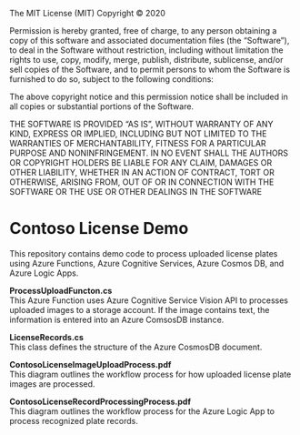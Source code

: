 The MIT License (MIT)
Copyright © 2020 <copyright holders>

Permission is hereby granted, free of charge, to any person obtaining a copy of this software and associated documentation files (the “Software”), to deal in the Software without restriction, including without limitation the rights to use, copy, modify, merge, publish, distribute, sublicense, and/or sell copies of the Software, and to permit persons to whom the Software is furnished to do so, subject to the following conditions:

The above copyright notice and this permission notice shall be included in all copies or substantial portions of the Software.

THE SOFTWARE IS PROVIDED “AS IS”, WITHOUT WARRANTY OF ANY KIND, EXPRESS OR IMPLIED, INCLUDING BUT NOT LIMITED TO THE WARRANTIES OF MERCHANTABILITY, FITNESS FOR A PARTICULAR PURPOSE AND NONINFRINGEMENT. IN NO EVENT SHALL THE AUTHORS OR COPYRIGHT HOLDERS BE LIABLE FOR ANY CLAIM, DAMAGES OR OTHER LIABILITY, WHETHER IN AN ACTION OF CONTRACT, TORT OR OTHERWISE, ARISING FROM, OUT OF OR IN CONNECTION WITH THE SOFTWARE OR THE USE OR OTHER DEALINGS IN THE SOFTWARE

# Contoso License Demo
This repository contains demo code to process uploaded license plates using Azure Functions, Azure Cognitive Services, Azure Cosmos DB, and Azure Logic Apps. 

**ProcessUploadFuncton.cs**  
This Azure Function uses Azure Cognitive Service Vision API to processes uploaded images to a storage account. If the image contains text, the information is entered into an Azure ComsosDB instance. 

**LicenseRecords.cs**  
This class defines the structure of the Azure CosmosDB document.

**ContosoLicenseImageUploadProcess.pdf**  
This diagram outlines the workflow process for how uploaded license plate images are processed.

**ContosoLicenseRecordProcessingProcess.pdf**  
This diagram outlines the workflow process for the Azure Logic App to process recognized plate records. 
